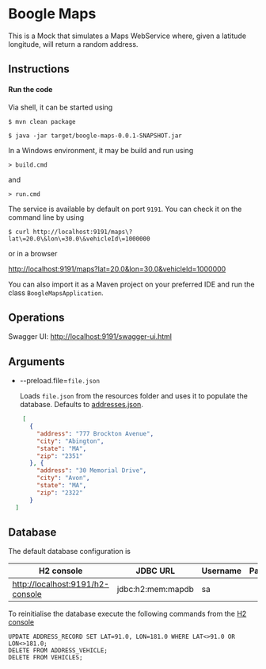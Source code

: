 # Boogle Maps

This is a Mock that simulates a Maps WebService where, given a latitude
longitude, will return a random address.

## Instructions

#### Run the code

Via shell, it can be started using

```
$ mvn clean package
```

```
$ java -jar target/boogle-maps-0.0.1-SNAPSHOT.jar
```

In a Windows environment, it may be build and run using
```
> build.cmd
```
and
```
> run.cmd
```

The service is available by default on port `9191`. You can check it on the 
command line by using

```
$ curl http://localhost:9191/maps\?lat\=20.0\&lon\=30.0\&vehicleId\=1000000
``` 
or in a browser

[http://localhost:9191/maps?lat=20.0&lon=30.0&vehicleId=1000000](http://localhost:9191/maps?lat=20.0&lon=30.0&vehicleId=1000000)

You can also import it as a Maven project on your preferred IDE and 
run the class `BoogleMapsApplication`.

## Operations

Swagger UI: [http://localhost:9191/swagger-ui.html](http://localhost:9191/swagger-ui.html)

## Arguments

- --preload.file=`file.json`

  Loads `file.json` from the resources folder and uses it to populate the database. Defaults to [addresses.json](src/main/resources/addresses.json). 

```json
    [
      {
        "address": "777 Brockton Avenue",
        "city": "Abington",
        "state": "MA",
        "zip": "2351"
      }, {
        "address": "30 Memorial Drive",
        "city": "Avon",
        "state": "MA",
        "zip": "2322"
      }
  ]
```

## Database
The default database configuration is

|H2 console|JDBC URL|Username|Password|
|---|---|---|---|
|[http://localhost:9191/h2-console](http://localhost:9191/h2-console)|jdbc:h2:mem:mapdb|sa| | 

To reinitialise the database execute the following commands from the [H2 console](http://localhost:9191/h2-console)
```roomsql
UPDATE ADDRESS_RECORD SET LAT=91.0, LON=181.0 WHERE LAT<>91.0 OR LON<>181.0;
DELETE FROM ADDRESS_VEHICLE;
DELETE FROM VEHICLES;
```
